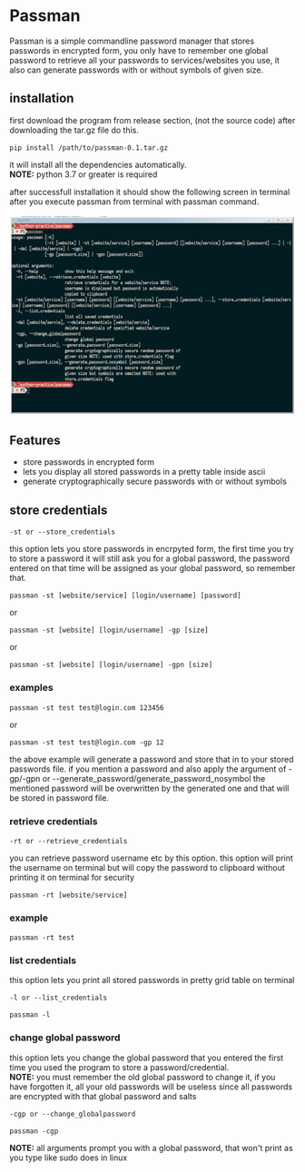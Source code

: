 # Passman
Passman is a simple commandline password manager that stores passwords in encrypted form, you only have to remember one global password to retrieve all your passwords to services/websites you use, it also can generate passwords with or without symbols of given size.

## installation
first download the program from release section, (not the source code) after downloading the tar.gz file do this.
```
pip install /path/to/passman-0.1.tar.gz
```
it will install all the dependencies automatically.<br>
**NOTE:** python 3.7 or greater is required

after successfull installation it should show the following screen in terminal after you execute passman from terminal with passman command.<br>
<Br>
![noargument](noargument.png)

## Features
* store passwords in encrypted form
* lets you display all stored passwords in a pretty table inside ascii
* generate cryptographically secure passwords with or without symbols

## store credentials
```
-st or --store_credentials
```
this option lets you store passwords in encrpyted form, the first time you try to store a password it will still ask you for a global password, the password entered on that time will be assigned as your global password, so remember that.
```
passman -st [website/service] [login/username] [password]
```
or 
```
passman -st [website] [login/username] -gp [size]
```
or
```
passman -st [website] [login/username] -gpn [size]
```
### examples
```
passman -st test test@login.com 123456
```
or
```
passman -st test test@login.com -gp 12
```
the above example will generate a password and store that in to your stored passwords file. if you mention a password and also apply the argument of -gp/-gpn or --generate_password/generate_password_nosymbol the mentioned password will be overwritten by the generated one and that will be stored in password file.

### retrieve credentials
```
-rt or --retrieve_credentials
```
you can retrieve password username etc by this option. this option will print the username on terminal but will copy the password to clipboard without printing it on terminal for security
```
passman -rt [website/service]
```
### example
```
passman -rt test
```

### list credentials
this option lets you print all stored passwords in pretty grid table on terminal
```
-l or --list_credentials
```
```
passman -l
```

### change global password
this option lets you change the global password that you entered the first time you used the program to store a password/credential.<Br>
**NOTE:** you must remember the old global password to change it, if you have forgotten it, all your old passwords will be useless since all passwords are encrypted with that global password and salts

```
-cgp or --change_globalpassword
```
```
passman -cgp
```
**NOTE:** all arguments prompt you with a global password, that won't print as you type like sudo does in linux